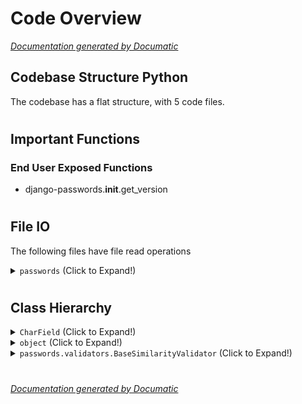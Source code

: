 # Code Overview

[_Documentation generated by Documatic_](https://www.documatic.com)

<!---Documatic-section-Codebase Structure Python-start--->
## Codebase Structure Python

The codebase has a flat structure, with 5 code files.

# #
<!---Documatic-section-Codebase Structure Python-end--->

<!---Documatic-section-Important Functions-start--->
## Important Functions

<!---Documatic-block-important_funcs-start--->
<!---Documatic-block-end_user_funcs-start--->
### End User Exposed Functions

* django-passwords.__init__.get_version
<!---Documatic-block-end_user_funcs-end--->
<!---Documatic-block-important_funcs-end--->

# #
<!---Documatic-section-Important Functions-end--->

<!---Documatic-section-File IO-start--->
## File IO

<!---Documatic-block-file_io-start--->
The following files have file read operations

<!---Documatic-block-passwords-start--->
<details>
	<summary><code>passwords</code> (Click to Expand!)</summary>

* passwords.validators
</details>
<!---Documatic-block-passwords-end--->
<!---Documatic-block-file_io-end--->

# #
<!---Documatic-section-File IO-end--->

<!---Documatic-section-Class Hierarchy-start--->
## Class Hierarchy

<!---Documatic-block-CharField-start--->
<details>
	<summary><code>CharField</code> (Click to Expand!)</summary>

* passwords.fields.PasswordField
</details>
<!---Documatic-block-CharField-end--->

<!---Documatic-block-object-start--->
<details>
	<summary><code>object</code> (Click to Expand!)</summary>

* passwords.auth_password_validators.ComplexityValidator
* passwords.validators.BaseSimilarityValidator
* passwords.validators.ComplexityValidator
* passwords.validators.LengthValidator
</details>
<!---Documatic-block-object-end--->

<!---Documatic-block-passwords.validators.BaseSimilarityValidator-start--->
<details>
	<summary><code>passwords.validators.BaseSimilarityValidator</code> (Click to Expand!)</summary>

* passwords.validators.CommonSequenceValidator
* passwords.validators.DictionaryValidator
</details>
<!---Documatic-block-passwords.validators.BaseSimilarityValidator-end--->

# #
<!---Documatic-section-Class Hierarchy-end--->

[_Documentation generated by Documatic_](https://www.documatic.com)